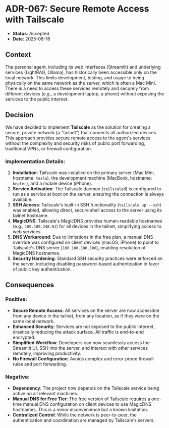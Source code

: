 # ADR-067: Secure Remote Access with Tailscale

- **Status**: Accepted
- **Date**: 2025-08-16

## Context

The personal agent, including its web interfaces (Streamlit) and underlying services (LightRAG, Ollama), has historically been accessible only on the local network. This limits development, testing, and usage to being physically on the same network as the server, which is often a Mac Mini. There is a need to access these services remotely and securely from different devices (e.g., a development laptop, a phone) without exposing the services to the public internet.

## Decision

We have decided to implement **Tailscale** as the solution for creating a secure, private network (a "tailnet") that connects all authorized devices. This approach provides secure remote access to the agent's services without the complexity and security risks of public port forwarding, traditional VPNs, or firewall configuration.

### Implementation Details:

1.  **Installation**: Tailscale was installed on the primary server (Mac Mini, hostname: `tesla`), the development machine (MacBook, hostname: `kepler`), and a mobile device (iPhone).
2.  **Service Activation**: The Tailscale daemon (`tailscaled`) is configured to run as a service at boot on the server, ensuring the connection is always available.
3.  **SSH Access**: Tailscale's built-in SSH functionality (`tailscale up --ssh`) was enabled, allowing direct, secure shell access to the server using its tailnet hostname.
4.  **MagicDNS**: Tailscale's MagicDNS provides human-readable hostnames (e.g., `100.100.248.61`) for all devices in the tailnet, simplifying access to web services.
5.  **DNS Workaround**: Due to limitations in the free plan, a manual DNS override was configured on client devices (macOS, iPhone) to point to Tailscale's DNS server (`100.100.100.100`), enabling resolution of MagicDNS hostnames.
6.  **Security Hardening**: Standard SSH security practices were enforced on the server, including disabling password-based authentication in favor of public key authentication.

## Consequences

### Positive:
- **Secure Remote Access**: All services on the server are now accessible from any device in the tailnet, from any location, as if they were on the same local network.
- **Enhanced Security**: Services are not exposed to the public internet, drastically reducing the attack surface. All traffic is end-to-end encrypted.
- **Simplified Workflow**: Developers can now seamlessly access the Streamlit UI, SSH into the server, and interact with other services remotely, improving productivity.
- **No Firewall Configuration**: Avoids complex and error-prone firewall rules and port forwarding.

### Negative:
- **Dependency**: The project now depends on the Tailscale service being active on all relevant machines.
- **Manual DNS for Free Tier**: The free version of Tailscale requires a one-time manual DNS configuration on client devices to use MagicDNS hostnames. This is a minor inconvenience but a known limitation.
- **Centralized Control**: While the network is peer-to-peer, the authentication and coordination are managed by Tailscale's servers.
